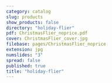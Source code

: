 ```yaml
---
category: catalog
slug: products
show_products: false
directory: "holiday-flier"
pdf: ChristmasFlier_noprice.pdf
cover: ChristmasFlier_cover.jpg
filebase: pages/ChristmasFlier_noprice
extension: jpg
numslides: "3"
spread: false
published: true
title: "holiday-flier"
---
```


